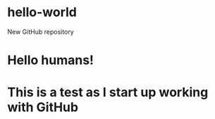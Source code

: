 # hello-world
New GitHub repository

# Hello humans!
# This is a test as I start up working with GitHub
